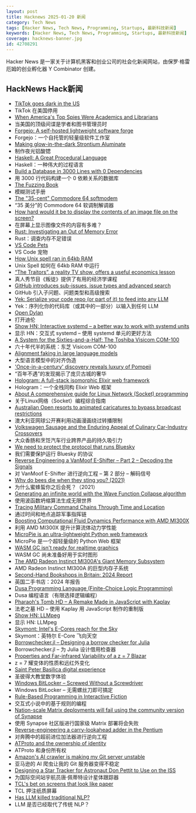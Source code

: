 ```yaml
---
layout: post
title: Hacknews 2025-01-20 新闻
category: Tech News
tags: [Hacker News, Tech News, Programming, Startups, 最新科技新闻]
keywords: [Hacker News, Tech News, Programming, Startups, 最新科技新闻]
coverage: hacknews-banner.jpg
id: 42708291
---
```


Hacker News 是一家关于计算机黑客和创业公司的社会化新闻网站，由保罗·格雷厄姆的创业孵化器 Y Combinator 创建。

## HackNews Hack新闻

- [TikTok goes dark in the US](https://techcrunch.com/2025/01/18/tiktok-goes-dark-in-the-u-s/)
- TikTok 在美国停用
- [When America's Top Spies Were Academics and Librarians](https://newrepublic.com/article/188991/americas-top-spies-academics-librarians)
- 当美国的顶级间谍是学者和图书管理员时
- [Forgejo: A self-hosted lightweight software forge](https://forgejo.org/)
- Forgejo：一个自托管的轻量级软件工作室
- [Making glow-in-the-dark Strontium Aluminate](https://maurycyz.com/projects/strontium_aluminate/)
- 制作夜光铝酸锶
- [Haskell: A Great Procedural Language](https://entropicthoughts.com/haskell-procedural-programming)
- Haskell：一种伟大的过程语言
- [Build a Database in 3000 Lines with 0 Dependencies](https://build-your-own.org/blog/20251015_db_in_3000/)
- 用 3000 行代码构建一个 0 依赖关系的数据库
- [The Fuzzing Book](https://www.fuzzingbook.org/)
- 模糊测试手册
- [The "35-cent" Commodore 64 softmodem](http://oldvcr.blogspot.com/2025/01/the-35-cent-commodore-64-softmodem.html)
- “35 美分”的 Commodore 64 软调制解调器
- [How hard would it be to display the contents of an image file on the screen?](https://wolf.nereid.pl/posts/image-viewer/)
- 在屏幕上显示图像文件的内容有多难？
- [Rust: Investigating an Out of Memory Error](https://www.qovery.com/blog/rust-investigating-a-strange-out-of-memory-error/)
- Rust：调查内存不足错误
- [VS Code Pets](https://github.com/tonybaloney/vscode-pets)
- VS Code 宠物
- [How Unix spell ran in 64kb RAM](https://blog.codingconfessions.com/p/how-unix-spell-ran-in-64kb-ram)
- Unix Spell 如何在 64kb RAM 中运行
- [“The Traitors”, a reality TV show, offers a useful economics lesson](https://www.economist.com/finance-and-economics/2025/01/16/the-traitors-a-reality-tv-show-offers-a-useful-economics-lesson)
- 真人秀节目《叛徒》提供了有用的经济学课程
- [GitHub introduces sub-issues, issue types and advanced search](https://github.blog/changelog/2025-01-13-evolving-github-issues-public-preview/)
- GitHub 引入子问题、问题类型和高级搜索
- [Yek: Serialize your code repo (or part of it) to feed into any LLM](https://github.com/bodo-run/yek)
- Yek：序列化你的代码库（或其中的一部分）以输入到任何 LLM
- [Open Dylan](https://opendylan.org/)
- 打开迪伦
- [Show HN: Interactive systemd – a better way to work with systemd units](https://isd-project.github.io/isd/)
- 显示 HN：交互式 systemd – 使用 systemd 单元的更好方法
- [A System for the Sixties-and-a-Half: The Toshiba Visicom COM-100](https://nicole.express/2025/invisicom.html)
- 六十年代半的系统：东芝 Visicom COM-100
- [Alignment faking in large language models](https://www.lesswrong.com/posts/njAZwT8nkHnjipJku/alignment-faking-in-large-language-models)
- 大型语言模型中的对齐伪造
- ['Once-in-a-century' discovery reveals luxury of Pompeii](https://www.bbc.com/news/articles/c15zgvnvk4do)
- “百年不遇”的发现揭示了庞贝古城的奢华
- [Hologram: A full-stack isomorphic Elixir web framework](https://hologram.page/)
- Hologram：一个全栈同构 Elixir Web 框架
- [About A comprehensive guide for Linux Network (Socket) programming](https://github.com/nguyenchiemminhvu/LinuxNetworkProgramming)
- 关于Linux网络（Socket）编程综合指南
- [Australian Open resorts to animated caricatures to bypass broadcast restrictions](https://www.crikey.com.au/2025/01/16/australian-open-animated-cartoon-caricatures-broadcast-restrictions/)
- 澳大利亚网球公开赛利用动画漫画绕过转播限制
- [Volkswagen Sausage and the Enduring Appeal of Culinary Car-Industry Crossovers](https://www.atlasobscura.com/articles/car-industry-food)
- 大众香肠和烹饪汽车行业跨界产品的持久吸引力
- [We need to protect the protocol that runs Bluesky](https://www.technologyreview.com/2025/01/17/1110063/we-need-to-protect-the-protocol-that-runs-bluesky/)
- 我们需要保护运行 Bluesky 的协议
- [Reverse Engineering a VanMoof E-Shifter – Part 2 – Decoding the Signals](https://mikecoats.com/vanmoof-eshifter-reverse-engineering-part-2/)
- 对 VanMoof E-Shifter 进行逆向工程 – 第 2 部分 – 解码信号
- [Why do bees die when they sting you? (2021)](https://www.subanima.org/bees/)
- 为什么蜜蜂蜇你之后会死？（2021）
- [Generating an infinite world with the Wave Function Collapse algorithm](https://marian42.de/article/infinite-wfc/)
- 使用波函数坍缩算法生成无限世界
- [Tracing Military Command Chains Through Time and Location](https://www.dot.studio/en/notes/case-study-under-whose-command/)
- 通过时间和地点追踪军事指挥链
- [Boosting Computational Fluid Dynamics Performance with AMD MI300X](https://rocm.blogs.amd.com/ecosystems-and-partners/ansys-fluent-performance/README.html)
- 利用 AMD MI300X 提升计算流体动力学性能
- [MicroPie is an ultra-lightweight Python web framework](https://patx.github.io/micropie/)
- MicroPie 是一个超轻量级的 Python Web 框架
- [WASM GC isn't ready for realtime graphics](https://dthompson.us/posts/wasm-gc-isnt-ready-for-realtime-graphics.html)
- WASM GC 尚未准备好用于实时图形
- [The AMD Radeon Instinct MI300A's Giant Memory Subsystem](https://chipsandcheese.com/p/inside-the-amd-radeon-instinct-mi300as)
- AMD Radeon Instinct MI300A 的巨型内存子系统
- [Second-Hand Bookshops in Britain: 2024 Report](http://wormwoodiana.blogspot.com/2024/12/second-hand-bookshops-in-britain-2024.html)
- 英国二手书店：2024 年报告
- [Dusa Programming Language (Finite-Choice Logic Programming)](https://dusa.rocks/docs/)
- Dusa 编程语言（有限选择逻辑编程）
- [Pharaoh's Tomb HD – A Remake Made in JavaScript with Kaplay](https://pt-hd.iocaihost.me/)
- 法老之墓 HD – 使用 Kaplay 用 Ja​​vaScript 制作的重制版
- [Show HN: LLMpeg](https://github.com/jjcm/llmpeg)
- 显示 HN: LLMpeg
- [Skymont: Intel's E-Cores reach for the Sky](https://chipsandcheese.com/p/skymont-intels-e-cores-reach-for-the-sky)
- Skymont：英特尔 E-Core 飞向天空
- [Borrowchecker.jl – Designing a borrow checker for Julia](https://github.com/MilesCranmer/BorrowChecker.jl)
- Borrowchecker.jl – 为 Julia 设计借用检查器
- [Properties and Far-infrared Variability of a z = 7 Blazar](https://iopscience.iop.org/article/10.3847/2041-8213/ad823b)
- z = 7 耀变体的性质和远红外变化
- [Saint Peter Basilica digital experience](https://virtual.basilicasanpietro.va/en)
- 圣彼得大教堂数字体验
- [Windows BitLocker – Screwed Without a Screwdriver](https://neodyme.io/en/blog/bitlocker_screwed_without_a_screwdriver/)
- Windows BitLocker – 无需螺丝刀即可搞定
- [Rule-Based Programming in Interactive Fiction](https://eblong.com/zarf/essays/rule-based-if/index.html)
- 交互式小说中的基于规则的编程
- [Nation-scale Matrix deployments will fail using the community version of Synapse](https://mastodon.matrix.org/@element/113842786942364269)
- 使用 Synapse 社区版进行国家级 Matrix 部署将会失败
- [Reverse-engineering a carry-lookahead adder in the Pentium](https://www.righto.com/2025/01/pentium-carry-lookahead-reverse-engineered.html)
- 对奔腾中的超前进位加法器进行逆向工程
- [ATProto and the ownership of identity](https://anirudh.fi/blog/identity/)
- ATProto 和身份所有权
- [Amazon's AI crawler is making my Git server unstable](https://xeiaso.net/notes/2025/amazon-crawler/)
- 亚马逊的 AI 爬虫让我的 Git 服务器变得不稳定
- [Designing a Star Tracker for Astronaut Don Pettit to Use on the ISS](https://petapixel.com/2025/01/14/designing-a-star-tracker-for-astronaut-don-pettit-to-use-on-the-iss/)
- 为国际空间站宇航员唐·佩蒂特设计星体跟踪器
- [TCL's bet on screens that look like paper](https://notes.ghed.in/posts/2025/tcl-nxtpaper-screen-tech/)
- TCL 押注纸质屏幕
- [Has LLM killed traditional NLP?](https://medium.com/altitudehq/is-traditional-nlp-dead-05544ae7d756)
- LLM 是否已经取代了传统 NLP？

